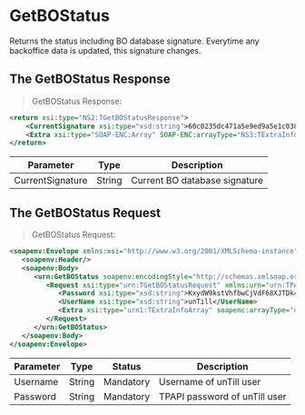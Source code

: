 # GetBOStatus

Returns the status including BO database signature. Everytime any backoffice data is updated, this signature changes.

## The GetBOStatus Response

> GetBOStatus Response:

```xml
<return xsi:type="NS2:TGetBOStatusResponse">
    <CurrentSignature xsi:type="xsd:string">60c0235dc471a5e9ed9a5e1c03877481964e2b5c</CurrentSignature>
    <Extra xsi:type="SOAP-ENC:Array" SOAP-ENC:arrayType="NS3:TExtraInfo[0]"/>
</return>
```

Parameter | Type | Description
----------| ---- | -----------
CurrentSignature | String | Current BO database signature

## The GetBOStatus Request

> GetBOStatus Request:

```xml
<soapenv:Envelope xmlns:xsi="http://www.w3.org/2001/XMLSchema-instance" xmlns:xsd="http://www.w3.org/2001/XMLSchema" xmlns:soapenv="http://schemas.xmlsoap.org/soap/envelope/" xmlns:urn="urn:TPAPIPosIntfU-ITPAPIPOS" xmlns:soapenc="http://schemas.xmlsoap.org/soap/encoding/">
   <soapenv:Header/>
   <soapenv:Body>
      <urn:GetBOStatus soapenv:encodingStyle="http://schemas.xmlsoap.org/soap/encoding/">
         <Request xsi:type="urn:TGetBOStatusRequest" xmlns:urn="urn:TPAPIPosIntfU">
            <Password xsi:type="xsd:string">KxydW9kstVhfbwCjVdF68XJTDk4sKB</Password>
            <UserName xsi:type="xsd:string">unTill</UserName>
            <Extra xsi:type="urn1:TExtraInfoArray" soapenc:arrayType="urn1:TExtraInfo[]" xmlns:urn1="urn:TPAPIPosTypesU"/>
         </Request>
      </urn:GetBOStatus>
   </soapenv:Body>
</soapenv:Envelope>
```

Parameter | Type | Status | Description
----------| ---- | -------| -----------
Username | String | Mandatory | Username of unTill user
Password | String | Mandatory | TPAPI password of unTill user
